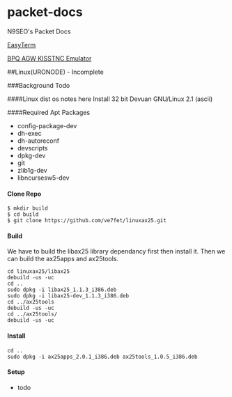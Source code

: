 # packet-docs
N9SEO's Packet Docs

[EasyTerm](easyterm/README.md)

[BPQ AGW KISSTNC Emulator](BPQ-AGW-KISS-Emulator/README.md)


##Linux(URONODE) - Incomplete

###Background
Todo

####Linux dist os notes here
Install 32 bit Devuan GNU/Linux 2.1 (ascii)

####Required Apt Packages

* config-package-dev
* dh-exec
* dh-autoreconf
* devscripts
* dpkg-dev
* git
* zlib1g-dev
* libncursesw5-dev

#### Clone Repo
```test
$ mkdir build 
$ cd build
$ git clone https://github.com/ve7fet/linuxax25.git
```

#### Build 

We have to build the libax25 library dependancy first then install it.
Then we can build the ax25apps and ax25tools.

```text
cd linuxax25/libax25
debuild -us -uc
cd ..
sudo dpkg -i libax25_1.1.3_i386.deb
sudo dpkg -i libax25-dev_1.1.3_i386.deb
cd ../ax25tools
debuild -us -uc
cd ../ax25tools/
debuild -us -uc
```

#### Install

```shell script
cd ..
sudo dpkg -i ax25apps_2.0.1_i386.deb ax25tools_1.0.5_i386.deb
```

#### Setup

* todo